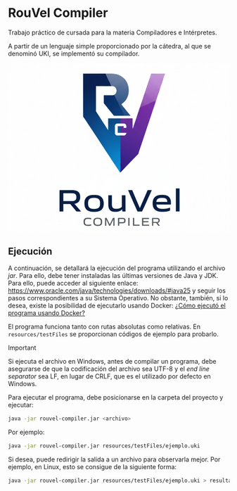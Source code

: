 # RouVel Compiler

Trabajo práctico de cursada para la materia Compiladores e Intérpretes.

A partir de un lenguaje simple proporcionado por la cátedra, al que se denominó UKI, se implementó su compilador.

![Ícono](resources/images/logo-recortado.png)

## Ejecución

A continuación, se detallará la ejecución del programa utilizando el archivo _jar_. Para ello, debe tener instaladas las últimas versiones de Java y JDK. Para ello, puede acceder al siguiente enlace: <https://www.oracle.com/java/technologies/downloads/#java25> y seguir los pasos correspondientes a su Sistema Operativo. No obstante, también, si lo desea, existe la posibilidad de ejecutarlo usando Docker: [¿Cómo ejecutó el programa usando Docker?](resources/markdown/docker.md)

El programa funciona tanto con rutas absolutas como relativas. En `resources/testFiles` se proporcionan códigos de ejemplo para probarlo.

> [!IMPORTANT]
> Si ejecuta el archivo en Windows, antes de compilar un programa, debe asegurarse de que la codificación del archivo sea UTF-8 y el _end line separator_ sea LF, en lugar de CRLF, que es el utilizado por defecto en Windows.

Para ejecutar el programa, debe posicionarse en la carpeta del proyecto y ejecutar:

```sh
java -jar rouvel-compiler.jar <archivo>
```

Por ejemplo:

```sh
java -jar rouvel-compiler.jar resources/testFiles/ejemplo.uki
```

Si desea, puede redirigir la salida a un archivo para observarla mejor. Por ejemplo, en Linux, esto se consigue de la siguiente forma:

```sh
java -jar rouvel-compiler.jar resources/testFiles/ejemplo.uki > resultados-compilacion.txt
```
